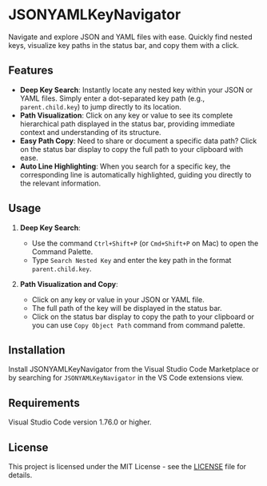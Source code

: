 # JSONYAMLKeyNavigator

Navigate and explore JSON and YAML files with ease. Quickly find nested keys, visualize key paths in the status bar, and copy them with a click.

## Features

- **Deep Key Search**: Instantly locate any nested key within your JSON or YAML files. Simply enter a dot-separated key path (e.g., `parent.child.key`) to jump directly to its location.
- **Path Visualization**: Click on any key or value to see its complete hierarchical path displayed in the status bar, providing immediate context and understanding of its structure.
- **Easy Path Copy**: Need to share or document a specific data path? Click on the status bar display to copy the full path to your clipboard with ease.
- **Auto Line Highlighting**: When you search for a specific key, the corresponding line is automatically highlighted, guiding you directly to the relevant information.

## Usage

1. **Deep Key Search**:
   - Use the command `Ctrl+Shift+P` (or `Cmd+Shift+P` on Mac) to open the Command Palette.
   - Type `Search Nested Key` and enter the key path in the format `parent.child.key`.

2. **Path Visualization and Copy**:
   - Click on any key or value in your JSON or YAML file.
   - The full path of the key will be displayed in the status bar.
   - Click on the status bar display to copy the path to your clipboard or you can use `Copy Object Path` command from command palette.

## Installation

Install JSONYAMLKeyNavigator from the Visual Studio Code Marketplace or by searching for `JSONYAMLKeyNavigator` in the VS Code extensions view.

## Requirements

Visual Studio Code version 1.76.0 or higher.

## License

This project is licensed under the MIT License - see the [LICENSE](LICENSE) file for details.
